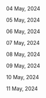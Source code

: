 04 May, 2024

05 May, 2024

06 May, 2024

07 May, 2024

08 May, 2024

09 May, 2024

10 May, 2024

11 May, 2024